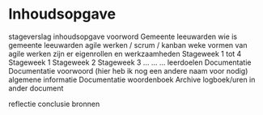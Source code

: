 # **Inhoudsopgave**

stageverslag 
inhoudsopgave 
voorword 
Gemeente leeuwarden 
	wie is gemeente leeuwarden 
	agile werken / scrum / kanban 
		weke vormen van agile werken zijn er 
eigenrollen en werkzaamheden 
	Stageweek 1 tot 4 
	Stageweek 1 
	Stageweek 2 
	Stageweek 3 
	...
	...
	...
leerdoelen
Documentatie
	Documentatie voorwoord (hier heb ik nog een andere naam voor nodig)
	algemene informatie
		Documentatie
		woordenboek
		Archive
	logboek/uren in ander document
		
reflectie
conclusie
bronnen
